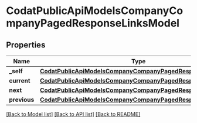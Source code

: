 # CodatPublicApiModelsCompanyCompanyPagedResponseLinksModel

## Properties
Name | Type | Description | Notes
------------ | ------------- | ------------- | -------------
**_self** | [**CodatPublicApiModelsCompanyCompanyPagedResponseHrefModel**](CodatPublicApiModelsCompanyCompanyPagedResponseHrefModel.md) |  | [optional] 
**current** | [**CodatPublicApiModelsCompanyCompanyPagedResponseHrefModel**](CodatPublicApiModelsCompanyCompanyPagedResponseHrefModel.md) |  | [optional] 
**next** | [**CodatPublicApiModelsCompanyCompanyPagedResponseHrefModel**](CodatPublicApiModelsCompanyCompanyPagedResponseHrefModel.md) |  | [optional] 
**previous** | [**CodatPublicApiModelsCompanyCompanyPagedResponseHrefModel**](CodatPublicApiModelsCompanyCompanyPagedResponseHrefModel.md) |  | [optional] 

[[Back to Model list]](../README.md#documentation-for-models) [[Back to API list]](../README.md#documentation-for-api-endpoints) [[Back to README]](../README.md)

